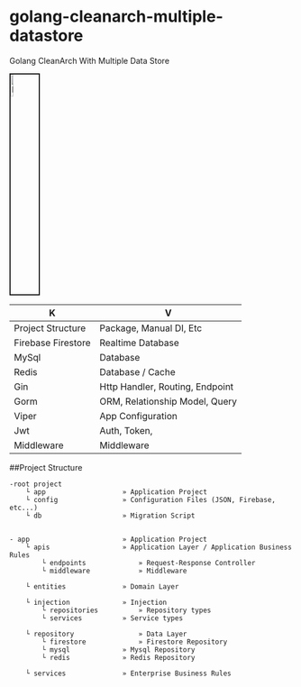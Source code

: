 # golang-cleanarch-multiple-datastore
Golang CleanArch With Multiple Data Store

<a href="https://goreportcard.com/report/github.com/opannapo/golang-cleanarch-multiple-datastore" target="_blank">
<img src="https://goreportcard.com/badge/github.com/opannapo/golang-cleanarch-multiple-datastore" 
alt="IMAGE ALT TEXT HERE" width="10%" height="10%" border="2" />
</a>

| K | V
| ------ | ------ | 
| Project Structure | Package, Manual DI, Etc
| Firebase Firestore | Realtime Database
| MySql | Database
| Redis | Database / Cache
| Gin | Http Handler, Routing, Endpoint
| Gorm | ORM, Relationship Model, Query
| Viper | App Configuration
| Jwt | Auth, Token, 
| Middleware | Middleware




##Project Structure
```
-root project
	└ app 			 		» Application Project
 	└ config 				» Configuration Files (JSON, Firebase, etc...)
 	└ db 					» Migration Script


- app 						» Application Project 
	└ apis 			 		» Application Layer / Application Business Rules
		└ endpoints 			» Request-Response Controller 
		└ middleware 			» Middleware 
		
 	└ entities 				» Domain Layer
	
 	└ injection				» Injection
 		└ repositories 			» Repository types
 		└ services 			» Service types
		
 	└ repository				» Data Layer
 		└ firestore 			» Firestore Repository
 		└ mysql				» Mysql Repository  
 		└ redis 			» Redis Repository
		
 	└ services				» Enterprise Business Rules
```
